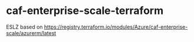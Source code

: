 # caf-enterprise-scale-terraform
ESLZ based on https://registry.terraform.io/modules/Azure/caf-enterprise-scale/azurerm/latest
